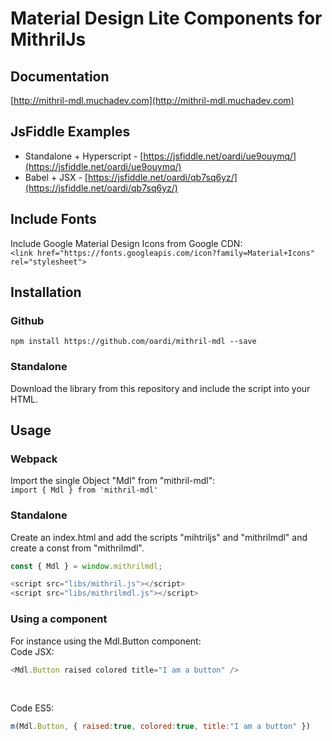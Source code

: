 # Material Design Lite Components for MithrilJs

## Documentation
[http://mithril-mdl.muchadev.com](http://mithril-mdl.muchadev.com)

## JsFiddle Examples
* Standalone + Hyperscript - [https://jsfiddle.net/oardi/ue9ouymq/](https://jsfiddle.net/oardi/ue9ouymq/)
* Babel + JSX - [https://jsfiddle.net/oardi/qb7sq6yz/](https://jsfiddle.net/oardi/qb7sq6yz/)


## Include Fonts
Include Google Material Design Icons from Google CDN: <br/>
`<link href="https://fonts.googleapis.com/icon?family=Material+Icons" rel="stylesheet">`


## Installation
### Github
`npm install https://github.com/oardi/mithril-mdl --save`

### Standalone
Download the library from this repository and include the script into your HTML.


## Usage
### Webpack
Import the single Object "Mdl" from "mithril-mdl": <br/>
`import { Mdl } from 'mithril-mdl'`

### Standalone
Create an index.html and add the scripts "mihtriljs" and "mithrilmdl" and create a const from "mithrilmdl". <br/>
```js
const { Mdl } = window.mithrilmdl;

<script src="libs/mithril.js"></script>
<script src="libs/mithrilmdl.js"></script>
```

### Using a component
For instance using the Mdl.Button component: <br/>
Code JSX: <br/>
```js
<Mdl.Button raised colored title="I am a button" />
```
<br/>

Code ES5: <br/>
```js
m(Mdl.Button, { raised:true, colored:true, title:"I am a button" })
```

